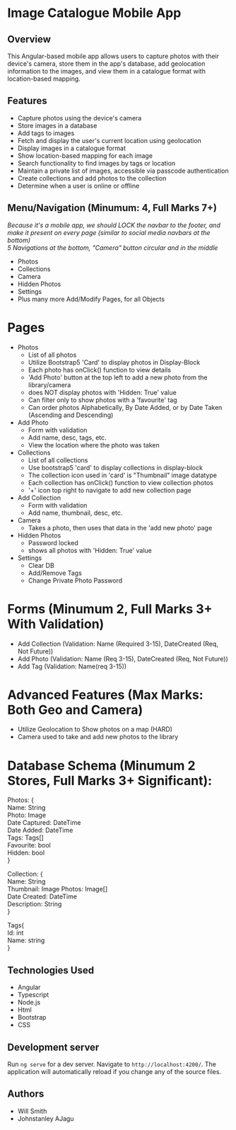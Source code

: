 # Image Catalogue Mobile App

## Overview
This Angular-based mobile app allows users to capture photos with their device's camera, store them in the app's database, add geolocation information to the images, and view them in a catalogue format with location-based mapping.

## Features
- Capture photos using the device's camera
- Store images in a database
- Add tags to images
- Fetch and display the user's current location using geolocation
- Display images in a catalogue format
- Show location-based mapping for each image
- Search functionality to find images by tags or location
- Maintain a private list of images, accessible via passcode authentication
- Create collections and add photos to the collection
- Determine when a user is online or offline

## Menu/Navigation (Minumum: 4, Full Marks 7+)
*Because it's a mobile app, we should LOCK the navbar to the footer, and make it present on every page (similar to social media navbars at the bottom)* \
*5 Navigations at the bottom, "Camera" button circular and in the middle* 
- Photos
- Collections
- Camera 
- Hidden Photos
- Settings
- Plus many more Add/Modify Pages, for all Objects

# Pages
- Photos
    - List of all photos
    - Utilize Bootstrap5 'Card' to display photos in Display-Block
    - Each photo has onClick() function to view details
    - 'Add Photo' button at the top left to add a new photo from the library/camera
    - does NOT display photos with 'Hidden: True' value
    - Can filter only to show photos with a 'favourite' tag
    - Can order photos Alphabetically, By Date Added, or by Date Taken (Ascending and Descending)
- Add Photo
    - Form with validation
    - Add name, desc, tags, etc.
    - View the location where the photo was taken
- Collections
    - List of all collections
    - Use bootstrap5 'card' to display collections in display-block
    - The collection icon used in 'card' is "Thumbnail" image datatype
    - Each collection has onClick() function to view collection photos
    - '+' icon top right to navigate to add new collection page
- Add Collection 
    - Form with validation
    - Add name, thumbnail, desc, etc.
- Camera
    - Takes a photo, then uses that data in the 'add new photo' page
- Hidden Photos
    - Password locked
    - shows all photos with 'Hidden: True' value
- Settings
    - Clear DB
    - Add/Remove Tags
    - Change Private Photo Password


# Forms (Minumum 2, Full Marks 3+ With Validation)
- Add Collection (Validation: Name (Required 3-15), DateCreated (Req, Not Future))
- Add Photo (Validation: Name (Req 3-15), DateCreated (Req, Not Future))
- Add Tag (Validation: Name(req 3-15))

# Advanced Features (Max Marks: Both Geo and Camera)
- Utilize Geolocation to Show photos on a map (HARD)
- Camera used to take and add new photos to the library

# Database Schema (Minumum 2 Stores, Full Marks 3+ Significant):
Photos: { \
    Name: String \
    Photo: Image \
	Date Captured: DateTime \
	Date Added: DateTime \
    Tags: Tags[] \
	Favourite: bool \
	Hidden: bool \
} 

Collection: {  \
    Name: String \
    Thumbnail: Image
	Photos: Image[] \
	Date Created: DateTime \
	Description: String \
}

Tags{ \
    Id: int \
    Name: string \
}

## Technologies Used
- Angular
- Typescript
- Node.js
- Html
- Bootstrap
- CSS

## Development server
Run `ng serve` for a dev server. Navigate to `http://localhost:4200/`. The application will automatically reload if you change any of the source files.

## Authors
- Will Smith
- Johnstanley AJagu


